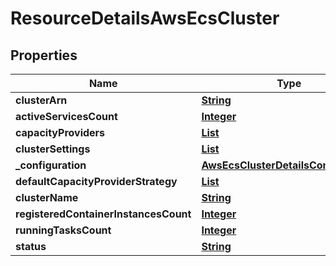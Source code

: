 

# ResourceDetailsAwsEcsCluster


## Properties

| Name | Type | Description | Notes |
|------------ | ------------- | ------------- | -------------|
|**clusterArn** | [**String**](String.md) |  |  [optional] |
|**activeServicesCount** | [**Integer**](Integer.md) |  |  [optional] |
|**capacityProviders** | [**List**](List.md) |  |  [optional] |
|**clusterSettings** | [**List**](List.md) |  |  [optional] |
|**_configuration** | [**AwsEcsClusterDetailsConfiguration**](AwsEcsClusterDetailsConfiguration.md) |  |  [optional] |
|**defaultCapacityProviderStrategy** | [**List**](List.md) |  |  [optional] |
|**clusterName** | [**String**](String.md) |  |  [optional] |
|**registeredContainerInstancesCount** | [**Integer**](Integer.md) |  |  [optional] |
|**runningTasksCount** | [**Integer**](Integer.md) |  |  [optional] |
|**status** | [**String**](String.md) |  |  [optional] |




